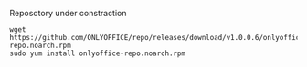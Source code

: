 Reposotory under constraction

```
wget https://github.com/ONLYOFFICE/repo/releases/download/v1.0.0.6/onlyoffice-repo.noarch.rpm
sudo yum install onlyoffice-repo.noarch.rpm
```
